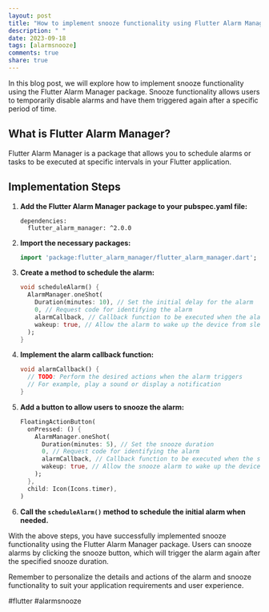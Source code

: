 ```yaml
---
layout: post
title: "How to implement snooze functionality using Flutter Alarm Manager"
description: " "
date: 2023-09-18
tags: [alarmsnooze]
comments: true
share: true
---
```


In this blog post, we will explore how to implement snooze functionality using the Flutter Alarm Manager package. Snooze functionality allows users to temporarily disable alarms and have them triggered again after a specific period of time.

## What is Flutter Alarm Manager?

Flutter Alarm Manager is a package that allows you to schedule alarms or tasks to be executed at specific intervals in your Flutter application.

## Implementation Steps

1. **Add the Flutter Alarm Manager package to your pubspec.yaml file:**
   ```
   dependencies:
     flutter_alarm_manager: ^2.0.0
   ```

2. **Import the necessary packages:**
   ```dart
   import 'package:flutter_alarm_manager/flutter_alarm_manager.dart';
   ```

3. **Create a method to schedule the alarm:**
   ```dart
   void scheduleAlarm() {
     AlarmManager.oneShot(
       Duration(minutes: 10), // Set the initial delay for the alarm
       0, // Request code for identifying the alarm
       alarmCallback, // Callback function to be executed when the alarm triggers
       wakeup: true, // Allow the alarm to wake up the device from sleep
     );
   }
   ```

4. **Implement the alarm callback function:**
   ```dart
   void alarmCallback() {
     // TODO: Perform the desired actions when the alarm triggers
     // For example, play a sound or display a notification
   }
   ```

5. **Add a button to allow users to snooze the alarm:**
   ```dart
   FloatingActionButton(
     onPressed: () {
       AlarmManager.oneShot(
         Duration(minutes: 5), // Set the snooze duration
         0, // Request code for identifying the alarm
         alarmCallback, // Callback function to be executed when the snooze alarm triggers
         wakeup: true, // Allow the snooze alarm to wake up the device from sleep
       );
     },
     child: Icon(Icons.timer),
   )
   ```

6. **Call the `scheduleAlarm()` method to schedule the initial alarm when needed.**

With the above steps, you have successfully implemented snooze functionality using the Flutter Alarm Manager package. Users can snooze alarms by clicking the snooze button, which will trigger the alarm again after the specified snooze duration.

Remember to personalize the details and actions of the alarm and snooze functionality to suit your application requirements and user experience.

#flutter #alarmsnooze